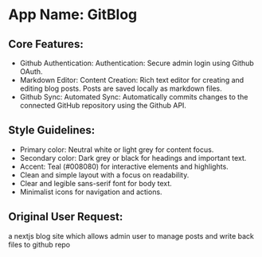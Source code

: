 # **App Name**: GitBlog

## Core Features:

- Github Authentication: Authentication: Secure admin login using Github OAuth.
- Markdown Editor: Content Creation: Rich text editor for creating and editing blog posts. Posts are saved locally as markdown files.
- Github Sync: Automated Sync: Automatically commits changes to the connected GitHub repository using the Github API.

## Style Guidelines:

- Primary color: Neutral white or light grey for content focus.
- Secondary color: Dark grey or black for headings and important text.
- Accent: Teal (#008080) for interactive elements and highlights.
- Clean and simple layout with a focus on readability.
- Clear and legible sans-serif font for body text.
- Minimalist icons for navigation and actions.

## Original User Request:
a nextjs blog site which allows admin user to manage posts and write back files to github repo
  